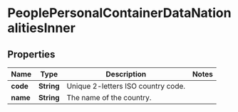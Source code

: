 

# PeoplePersonalContainerDataNationalitiesInner


## Properties

| Name | Type | Description | Notes |
|------------ | ------------- | ------------- | -------------|
|**code** | **String** | Unique 2-letters ISO country code. |  |
|**name** | **String** | The name of the country. |  |



